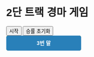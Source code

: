 <!DOCTYPE html>
<html lang="ko">
<head>
  <meta charset="UTF-8">
  <title>두 줄 트랙 경마 게임</title>
  <style>
    body { font-family: sans-serif; padding: 20px; }

    .track {
      position: relative;
      width: 2000px;
      height: 260px;
      border: 3px solid #000;
      margin-bottom: 20px;
      background-color: #f0f0f0;
    }

    .horse {
      position: absolute;
      width: 200px;
      height: 40px;
      color: #fff;
      font-weight: bold;
      text-align: center;
      line-height: 40px;
      border-radius: 5px;
    }

    #horse1 { background-color: #e74c3c; }
    #horse2 { background-color: #27ae60; }
    #horse3 { background-color: #2980b9; }
  </style>
</head>
<body>

  <h1>2단 트랙 경마 게임</h1>
  <button onclick="startRace()">시작</button>
  <button onclick="resetStats()">승률 초기화</button>

  <div class="track" id="track">
    <div class="horse" id="horse1">1번 말</div>
    <div class="horse" id="horse2">2번 말</div>
    <div class="horse" id="horse3">3번 말</div>
  </div>

  <div id="result"></div>
  <div id="stats"></div>

  <script>
    const horses = [
      { id: 'horse1', name: '1번 말', pos: 0, trackStep: 0, wins: 0, speed: 0 },
      { id: 'horse2', name: '2번 말', pos: 0, trackStep: 0, wins: 0, speed: 0 },
      { id: 'horse3', name: '3번 말', pos: 0, trackStep: 0, wins: 0, speed: 0 }
    ];

    const horseWidth = 200;
    const trackWidth = 2000;
    const fullDistance = 4000;
    const lineTop = [30, 150]; // 트랙 두 줄 y 좌표
    let raceInterval = null;
    let animationId = null;
    let lastFrame = null;
    let running = false;

    function loadStats() {
      horses.forEach(horse => {
        const storedWins = localStorage.getItem(horse.id);
        if (storedWins) horse.wins = parseInt(storedWins);
      });
    }

    function saveStats() {
      horses.forEach(horse => {
        localStorage.setItem(horse.id, horse.wins);
      });
    }

    function resetStats() {
      horses.forEach(horse => {
        horse.wins = 0;
        localStorage.removeItem(horse.id);
      });
      updateStatsUI();
    }

    function updateStatsUI() {
      let totalWins = horses.reduce((acc, h) => acc + h.wins, 0);
      let statsHTML = '<h3>승률</h3><ul>';
      horses.forEach(h => {
        const percent = totalWins ? ((h.wins / totalWins) * 100).toFixed(1) : 0;
        statsHTML += `<li>${h.name}: ${h.wins}승 (${percent}%)</li>`;
      });
      statsHTML += '</ul>';
      document.getElementById('stats').innerHTML = statsHTML;
    }

    function updateSpeeds() {
      horses[0].speed = Math.floor(Math.random() * 251) + 600;  // 600~850
      horses[1].speed = Math.floor(Math.random() * 601) + 400;  // 400~1000

      if (Math.random() < 0.05) {
        horses[2].speed = Math.floor(Math.random() * 201) + 1000; // 빠름
      } else {
        horses[2].speed = Math.floor(Math.random() * 51) + 30; // 느림
      }
    }

    function moveHorses(timestamp) {
      if (!lastFrame) lastFrame = timestamp;
      const delta = (timestamp - lastFrame) / 1000;
      lastFrame = timestamp;

      horses.forEach(horse => {
        horse.pos += horse.speed * delta;

        if (horse.trackStep === 0 && horse.pos + horseWidth >= trackWidth) {
          horse.trackStep = 1;
          horse.pos = 0;
        }

        const left = horse.pos;
        const top = lineTop[horse.trackStep];
        document.getElementById(horse.id).style.left = left + 'px';
        document.getElementById(horse.id).style.top = top + 'px';
      });

      checkWinner();

      if (running) {
        animationId = requestAnimationFrame(moveHorses);
      }
    }

    function checkWinner() {
      for (let horse of horses) {
        const total = horse.trackStep * trackWidth + horse.pos + horseWidth;
        if (total >= fullDistance) {
          running = false;
          cancelAnimationFrame(animationId);
          clearInterval(raceInterval);
          horse.wins++;
          saveStats();
          showResult(horse.name);
          return;
        }
      }
    }

    function showResult(winnerName) {
      document.getElementById('result').innerHTML = `<h2>우승: ${winnerName}</h2>`;
      updateStatsUI();
    }

    function resetRace() {
      horses.forEach(horse => {
        horse.pos = 0;
        horse.trackStep = 0;
        horse.speed = 0;
        document.getElementById(horse.id).style.left = '0px';
        document.getElementById(horse.id).style.top = lineTop[0] + 'px';
      });
      document.getElementById('result').innerHTML = '';
      lastFrame = null;
    }

    function startRace() {
      if (running) return;
      resetRace();
      loadStats();
      updateStatsUI();
      running = true;

      updateSpeeds();
      raceInterval = setInterval(updateSpeeds, 200);
      animationId = requestAnimationFrame(moveHorses);
    }
  </script>

</body>
</html>
